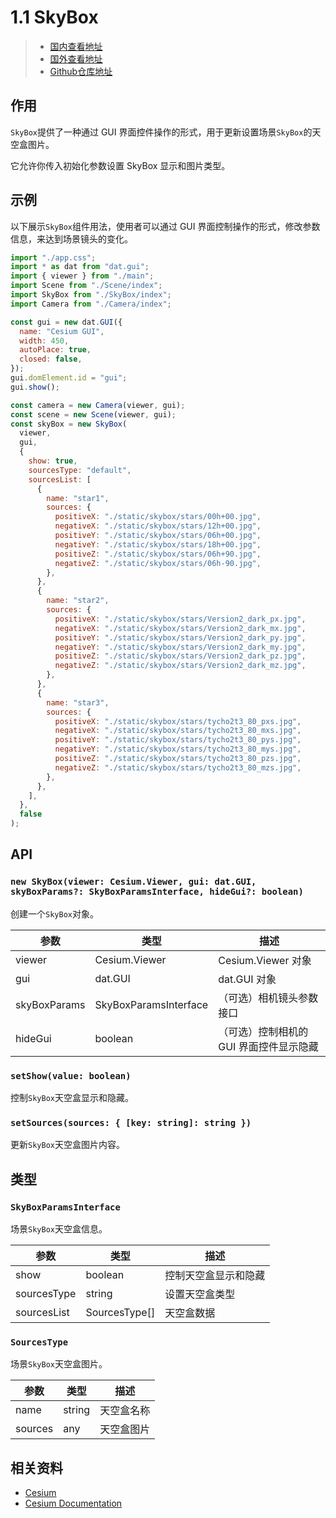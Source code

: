 # 1.1 SkyBox

> - [国内查看地址](https://main--sweet-dasik-754a3a.netlify.app/)
> - [国外查看地址](https://cesium-scene.vercel.app/)
> - [Github仓库地址](https://github.com/WaterSeeding/CesiumScene)

## 作用

`SkyBox`提供了一种通过 GUI 界面控件操作的形式，用于更新设置场景`SkyBox`的天空盒图片。

它允许你传入初始化参数设置 SkyBox 显示和图片类型。

## 示例

以下展示`SkyBox`组件用法，使用者可以通过 GUI 界面控制操作的形式，修改参数信息，来达到场景镜头的变化。

```jsx
import "./app.css";
import * as dat from "dat.gui";
import { viewer } from "./main";
import Scene from "./Scene/index";
import SkyBox from "./SkyBox/index";
import Camera from "./Camera/index";

const gui = new dat.GUI({
  name: "Cesium GUI",
  width: 450,
  autoPlace: true,
  closed: false,
});
gui.domElement.id = "gui";
gui.show();

const camera = new Camera(viewer, gui);
const scene = new Scene(viewer, gui);
const skyBox = new SkyBox(
  viewer,
  gui,
  {
    show: true,
    sourcesType: "default",
    sourcesList: [
      {
        name: "star1",
        sources: {
          positiveX: "./static/skybox/stars/00h+00.jpg",
          negativeX: "./static/skybox/stars/12h+00.jpg",
          positiveY: "./static/skybox/stars/06h+00.jpg",
          negativeY: "./static/skybox/stars/18h+00.jpg",
          positiveZ: "./static/skybox/stars/06h+90.jpg",
          negativeZ: "./static/skybox/stars/06h-90.jpg",
        },
      },
      {
        name: "star2",
        sources: {
          positiveX: "./static/skybox/stars/Version2_dark_px.jpg",
          negativeX: "./static/skybox/stars/Version2_dark_mx.jpg",
          positiveY: "./static/skybox/stars/Version2_dark_py.jpg",
          negativeY: "./static/skybox/stars/Version2_dark_my.jpg",
          positiveZ: "./static/skybox/stars/Version2_dark_pz.jpg",
          negativeZ: "./static/skybox/stars/Version2_dark_mz.jpg",
        },
      },
      {
        name: "star3",
        sources: {
          positiveX: "./static/skybox/stars/tycho2t3_80_pxs.jpg",
          negativeX: "./static/skybox/stars/tycho2t3_80_mxs.jpg",
          positiveY: "./static/skybox/stars/tycho2t3_80_pys.jpg",
          negativeY: "./static/skybox/stars/tycho2t3_80_mys.jpg",
          positiveZ: "./static/skybox/stars/tycho2t3_80_pzs.jpg",
          negativeZ: "./static/skybox/stars/tycho2t3_80_mzs.jpg",
        },
      },
    ],
  },
  false
);
```

## API

### `new SkyBox(viewer: Cesium.Viewer, gui: dat.GUI, skyBoxParams?: SkyBoxParamsInterface, hideGui?: boolean)`

创建一个`SkyBox`对象。

| 参数         | 类型                  | 描述                                    |
| ------------ | --------------------- | --------------------------------------- |
| viewer       | Cesium.Viewer         | Cesium.Viewer 对象                      |
| gui          | dat.GUI               | dat.GUI 对象                            |
| skyBoxParams | SkyBoxParamsInterface | （可选）相机镜头参数接口                |
| hideGui      | boolean               | （可选）控制相机的 GUI 界面控件显示隐藏 |

### `setShow(value: boolean)`

控制`SkyBox`天空盒显示和隐藏。

### `setSources(sources: { [key: string]: string })`

更新`SkyBox`天空盒图片内容。

## 类型

### `SkyBoxParamsInterface`

场景`SkyBox`天空盒信息。

| 参数        | 类型          | 描述                 |
| ----------- | ------------- | -------------------- |
| show        | boolean       | 控制天空盒显示和隐藏 |
| sourcesType | string        | 设置天空盒类型       |
| sourcesList | SourcesType[] | 天空盒数据           |

### `SourcesType`

场景`SkyBox`天空盒图片。

| 参数    | 类型   | 描述       |
| ------- | ------ | ---------- |
| name    | string | 天空盒名称 |
| sources | any    | 天空盒图片 |

## 相关资料

- [Cesium](https://cesium.com/)
- [Cesium Documentation](https://cesium.com/docs/)
